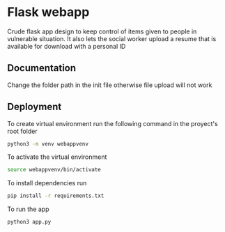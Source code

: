 
# Flask webapp

Crude flask app design to keep control of items given to people in vulnerable situation.
It also lets the social worker upload a resume that is available for download with a personal ID



## Documentation

Change the folder path in the init file otherwise file upload will not work


## Deployment

To create virtual environment run the following command in the proyect's root folder

```bash
python3 -m venv webappvenv
```
To activate the virtual environment

```bash
source webappvenv/bin/activate
```
To install dependencies run
```bash
pip install -r requirements.txt
```
To run the app
```bash
python3 app.py
```


